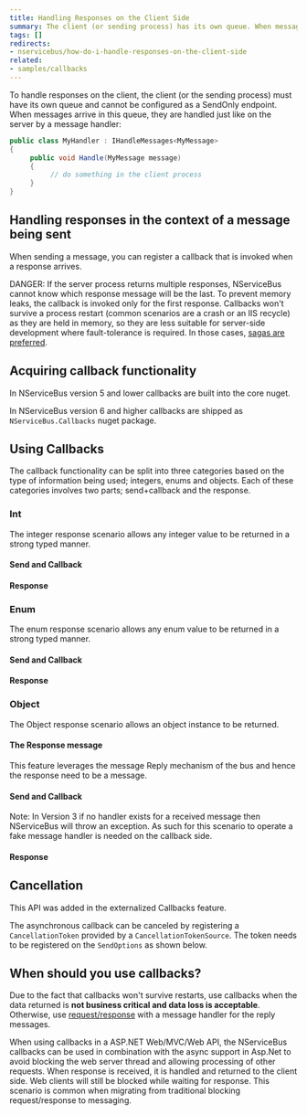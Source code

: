 ```yaml
---
title: Handling Responses on the Client Side
summary: The client (or sending process) has its own queue. When messages arrive in the queue, they are handled by a message handler.
tags: []
redirects:
- nservicebus/how-do-i-handle-responses-on-the-client-side
related:
- samples/callbacks
---
```


To handle responses on the client, the client (or the sending process) must have its own queue and cannot be configured as a SendOnly endpoint. When messages arrive in this queue, they are handled just like on the server by a message handler:


```C#
public class MyHandler : IHandleMessages<MyMessage>
{
     public void Handle(MyMessage message)
     {
          // do something in the client process
     }
}
```


## Handling responses in the context of a message being sent

When sending a message, you can register a callback that is invoked when a response arrives. 

DANGER: If the server process returns multiple responses, NServiceBus cannot know which response message will be the last. To prevent memory leaks, the callback is invoked only for the first response. Callbacks won't survive a process restart (common scenarios are a crash or an IIS recycle) as they are held in memory, so they are less suitable for server-side development where fault-tolerance is required. In those cases, [sagas are preferred](/nservicebus/sagas/).


## Acquiring callback functionality

In NServiceBus version 5 and lower callbacks are built into the core nuget.

In NServiceBus version 6 and higher callbacks are shipped as `NServiceBus.Callbacks` nuget package. 


## Using Callbacks 

The callback functionality can be split into three categories based on the type of information being used; integers, enums and objects. Each of these categories involves two parts; send+callback and the response.


### Int 

The integer response scenario allows any integer value to be returned in a strong typed manner.

#### Send and Callback

<!-- import IntCallback -->


#### Response

<!-- import IntCallbackResponse -->


### Enum 

The enum response scenario allows any enum value to be returned in a strong typed manner.


#### Send and Callback

<!-- import EnumCallback -->


#### Response

<!-- import EnumCallbackResponse -->


### Object 

The Object response scenario allows an object instance to be returned. 


#### The Response message

This feature leverages the message Reply mechanism of the bus and hence the response need to be a message.

<!-- import CallbackResponseMessage -->


#### Send and Callback

<!-- import ObjectCallback -->

Note: In Version 3 if no handler exists for a received message then NServiceBus will throw an exception. As such for this scenario to operate a fake message handler is needed on the callback side.

<!-- import FakeObjectCallbackHandler -->


#### Response

<!-- import ObjectCallbackResponse -->


## Cancellation 

This API was added in the externalized Callbacks feature.

The asynchronous callback can be canceled by registering a `CancellationToken` provided by a `CancellationTokenSource`. The token needs to be registered on the `SendOptions` as shown below.

<!-- import CancelCallback -->


## When should you use callbacks?

Due to the fact that callbacks won't survive restarts, use callbacks when the data returned is **not business critical and data loss is acceptable**. Otherwise, use [request/response](/samples/fullduplex) with a message handler for the reply messages.

When using callbacks in a ASP.NET Web/MVC/Web API, the NServiceBus callbacks can be used in combination with the async support in Asp.Net to avoid blocking the web server thread and allowing processing of other requests. When response is received, it is handled and returned to the client side. Web clients will still be blocked while waiting for response. This scenario is common when migrating from traditional blocking request/response to messaging.
